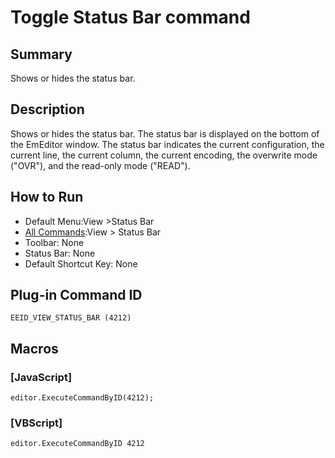 # Toggle Status Bar command

## Summary

Shows or hides the status bar.

## Description

Shows or hides the status bar. The status bar is displayed on the bottom of
the EmEditor window. The status bar indicates the current configuration, the
current line, the current column, the current encoding, the overwrite mode ("OVR"),
and the read-only mode ("READ").

## How to Run

- Default Menu:View \>Status Bar
- [All Commands](../tools/all_commands):View >
Status Bar
- Toolbar: None
- Status Bar: None
- Default Shortcut Key: None

## Plug-in Command ID

```
EEID_VIEW_STATUS_BAR (4212)```

## Macros

### \[JavaScript\]

```
editor.ExecuteCommandByID(4212);
```

### \[VBScript\]

```
editor.ExecuteCommandByID 4212
```

